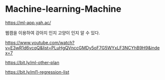 # Machine-learning-Machine


https://ml-app.yah.ac/


웹캠을 이용하여 강아지 인지 고양이 인지 알 수 있다.


https://www.youtube.com/watch?v=E3wR1d6vcqQ&list=PLuHgQVnccGMDy5oF7G5WYxLF3NCYhB9H9&index=7


https://bit.ly/ml-other-plan

https://bit.ly/ml1-regression-list
